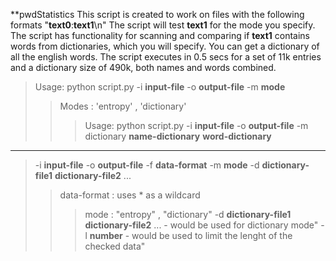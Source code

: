 **pwdStatistics
This script is created to work on files with the following formats "**text0**:**text1**\n"
The script will test **text1** for the mode you specify. 
The script has functionality for scanning and comparing if **text1** contains words from dictionaries, which you will specify.
You can get a dictionary of all the english words. The script executes in 0.5 secs for a set of 11k entries and a dictionary size of 490k, both names and words combined.

>Usage: python script.py -i **input-file** -o **output-file** -m **mode**
>>Modes : 'entropy' , 'dictionary'
>>>Usage: python script.py -i **input-file** -o **output-file** -m dictionary **name-dictionary** **word-dictionary**
----
>-i **input-file** -o **output-file** -f **data-format** -m **mode** -d **dictionary-file1** **dictionary-file2** ...
>>data-format : uses * as a wildcard
>>>mode : "entropy" , "dictionary"
>>-d **dictionary-file1** **dictionary-file2** ... - would be used for dictionary mode"
>-l **number** - would be used to limit the lenght of the checked data"

